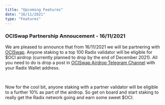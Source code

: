 ```yaml
---
title: "Upcoming Features"
date: "16/11/2021"
type: "Features"
---
```


### OCISwap Partnership Annoucement - 16/11/2021
We are pleased to announce that from 16/11/2021 we will be partnering with [OCISwap](https://twitter.com/ociswap). Anyone staking to a top 100 Radix validator will be eligible for $OCI airdrop (currently planned to drop by the end of December 2021).  All you need to do is drop a post in [OCISwap Airdrop Telegram Channel](https://t.co/N76xOJ9lcP?amp=1) with your Radix Wallet address. 

<br /> 

Now for the cool bit, anyone staking with a partner validator will be eligible to a further 10% as part of the airdrop. So get on board and start staking to really get the Radix network going and earn some sweet $OCI. 